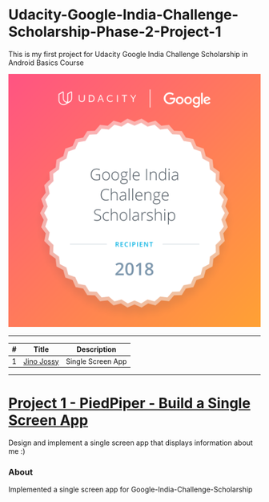 # Udacity-Google-India-Challenge-Scholarship-Phase-2-Project-1
This is my first project for Udacity Google India Challenge Scholarship in Android Basics Course 

![Badge](https://github.com/jinojossy93/Udacity-Google-India-Challenge-Scholarship-Phase-2-Project-1/blob/master/Badge.png)

---

| # | Title | Description |
| --- | --- | --- |
| 1 | [Jino Jossy](https://github.com/jinojossy93/Udacity-Google-India-Challenge-Scholarship-Phase-2-Project-1/tree/master/NanoDegreeProj1) | Single Screen App |

---

# [Project 1 - PiedPiper - Build a Single Screen App](https://github.com/jinojossy93/Udacity-Google-India-Challenge-Scholarship-Phase-2-Project-1/tree/master/NanoDegreeProj1)

Design and implement a single screen app that displays information about me :)

### About

Implemented a single screen app for Google-India-Challenge-Scholarship
